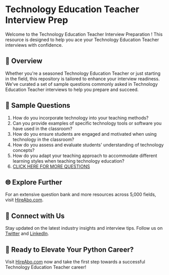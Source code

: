 # Technology Education Teacher Interview Prep

Welcome to the Technology Education Teacher Interview Preparation ! This resource is designed to help you ace your Technology Education Teacher interviews with confidence.

## 🚀 Overview

Whether you're a seasoned Technology Education Teacher or just starting in the field, this repository is tailored to enhance your interview readiness. We've curated a set of sample questions commonly asked in Technology Education Teacher interviews to help you prepare and succeed.

## 📝 Sample Questions

1. How do you incorporate technology into your teaching methods?
2. Can you provide examples of specific technology tools or software you have used in the classroom?
3. How do you ensure students are engaged and motivated when using technology in the classroom?
4. How do you assess and evaluate students' understanding of technology concepts?
5. How do you adapt your teaching approach to accommodate different learning styles when teaching technology education?
6. [CLICK HERE FOR MORE QUESTIONS](https://hireabo.com/job/4_0_20/Technology%20Education%20Teacher)

## 🌐 Explore Further

For an extensive question bank and more resources across 5,000 fields, visit [HireAbo.com](https://www.hireabo.com).

## 📱 Connect with Us

Stay updated on the latest industry insights and interview tips. Follow us on [Twitter](https://twitter.com/hireabo) and [LinkedIn](https://www.linkedin.com/in/hire-abo-3609972a8/).

## 🚀 Ready to Elevate Your Python Career?

Visit [HireAbo.com](https://www.hireabo.com) now and take the first step towards a successful Technology Education Teacher career!